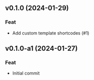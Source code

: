 ## v0.1.0 (2024-01-29)

### Feat

- Add custom template shortcodes (#1)

## v0.1.0-a1 (2024-01-27)

### Feat

- Initial commit
